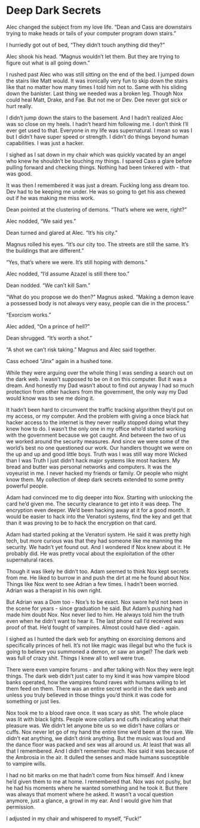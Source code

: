 # Deep Dark Secrets

Alec changed the subject from my love life. “Dean and Cass are downstairs trying to make heads or tails of your computer program down stairs.”

I hurriedly got out of bed, “They didn’t touch anything did they?”

Alec shook his head. “Magnus wouldn’t let them. But they are trying to figure out what is all going down.”

I rushed past Alec who was still sitting on the end of the bed. I jumped down the stairs like Matt would. It was ironically very fun to skip down the stairs like that no matter how many times I told him not to. Same with his sliding down the banister. Last thing we needed was a broken leg. Though Nox could heal Matt, Drake, and Fae. But not me or Dev. Dee never got sick or hurt really.

I didn’t jump down the stairs to the basement. And I hadn’t realized Alec was so close on my heels. I hadn’t heard him following me. I don’t think I’ll ever get used to that. Everyone in my life was supernatural. I mean so was I but I didn’t have super speed or strength. I didn’t do things beyond human capabilities. I was just a hacker.

I sighed as I sat down in my chair which was quickly vacated by an angel who knew he shouldn’t be touching my things. I spared Cass a glare before pulling forward and checking things. Nothing had been tinkered with - that was good.

It was then I remembered it was just a dream. Fucking long ass dream too. Dev had to be keeping me under. He was so going to get his ass chewed out if he was making me miss work.

Dean pointed at the clustering of demons. “That’s where we were, right?”

Alec nodded, “We said yes.”

Dean turned and glared at Alec. “It’s his city.”

Magnus rolled his eyes. “It’s our city too. The streets are still the same. It’s the buildings that are different.”

“Yes, that’s where we were. It’s still hoping with demons.”

Alec nodded, “I’d assume Azazel is still there too.”

Dean nodded. “We can’t kill Sam.”

“What do you propose we do then?” Magnus asked. “Making a demon leave a possessed body is not always very easy, people can die in the process.”

“Exorcism works.”

Alec added, “On a prince of hell?”

Dean shrugged. “It’s worth a shot.”

“A shot we can’t risk taking.” Magnus and Alec said together.

Cass echoed “Jinx” again in a hushed tone.

While they were arguing over the whole thing I was sending a search out on the dark web. I wasn’t supposed to be on it on this computer. But it was a dream. And honestly my Dad wasn’t about to find out anyway I had so much protection from other hackers from the government, the only way my Dad would know was to see me doing it.

It hadn’t been hard to circumvent the traffic tracking algorithm they’d put on my access, or my computer. And the problem with giving a once black hat hacker access to the internet is they never really stopped doing what they knew how to do. I wasn’t the only one in my office who’d started working with the government because we got caught. And between the two of us we worked around the security measures. And since we were some of the world’s best no one questioned our work. Our handlers thought we were on the up and up and good little boys. Truth was I was still way more Wicked than I was Truth I just didn’t hack major systems like most hackers. My bread and butter was personal networks and computers. It was the voyeurist in me. I never hacked my friends or family. Or people who might know them. My collection of deep dark secrets extended to some pretty powerful people.

Adam had convinced me to dig deeper into Nox. Starting with unlocking the card he’d given me. The security clearance to get into it was deep. The encryption even deeper. We’d been hacking away at it for a good month. It would be easier to hack into the Venatori systems, find the key and get that than it was proving to be to hack the encryption on that card.

Adam had started poking at the Venatori system. He said it was pretty high tech, but more curious was that they had someone like me manning the security. We hadn’t yet found out. And I wondered if Nox knew about it. He probably did. He was pretty vocal about the exploitation of the other supernatural races.

Though it was likely he didn’t too. Adam seemed to think Nox kept secrets from me. He liked to burrow in and push the dirt at me he found about Nox. Things like Nox went to see Adrian a few times. I hadn’t been worried. Adrian was a therapist in his own right.

But Adrian was a Dom too - Nox’s to be exact. Nox swore he’d not been in the scene for years - since graduation he said. But Adam’s pushing had made him doubt Nox. Nox never lied to him. He always told him the truth even when he didn’t want to hear it. The last phone call I’d received was proof of that. He’d fought of vampires. Almost could have died - again.

I sighed as I hunted the dark web for anything on exorcising demons and specifically princes of hell. It’s not like magic was illegal but who the fuck is going to believe you summoned a demon, or saw an angel? The dark web was full of crazy shit. Things I knew all to well were true.

There were even vampire forums - and after talking with Nox they were legit things. The dark web didn’t just cater to my kind it was how vampire blood banks operated, how the vampires found raves with humans willing to let them feed on them. There was an entire secret world in the dark web and unless you truly believed in those things you’d think it was code for something or just lies.

Nox took me to a blood rave once. It was scary as shit. The whole place was lit with black lights. People wore collars and cuffs indicating what their pleasure was. We didn’t let anyone bite us so we didn’t have collars or cuffs. Nox never let go of my hand the entire time we’d been at the rave. We didn’t eat anything, we didn’t drink anything. But the music was loud and the dance floor was packed and sex was all around us. At least that was all that I remembered. And I didn’t remember much. Nox said it was because of the Ambrosia in the air. It dulled the senses and made humans susceptible to vampire wills.

I had no bit marks on me that hadn’t come from Nox himself. And I knew he’d given them to me at home. I remembered that. Nox was not pushy, but he had his moments where he wanted something and he took it. But there was always that moment where he asked. It wasn’t a vocal question anymore, just a glance, a growl in my ear. And I would give him that permission.

I adjusted in my chair and whispered to myself, “Fuck!”